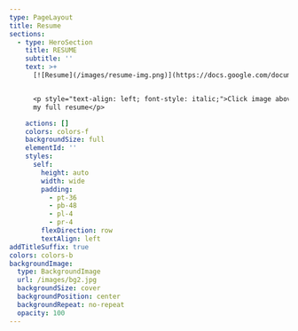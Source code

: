 ```yaml
---
type: PageLayout
title: Resume
sections:
  - type: HeroSection
    title: RESUME
    subtitle: ''
    text: >+
      [![Resume](/images/resume-img.png)](https://docs.google.com/document/d/1r5iTEUh1yH7_5LLFVVpINVvuYnWxt2r1/preview?tab=t.0)


      <p style="text-align: left; font-style: italic;">Click image above to view
      my full resume</p>

    actions: []
    colors: colors-f
    backgroundSize: full
    elementId: ''
    styles:
      self:
        height: auto
        width: wide
        padding:
          - pt-36
          - pb-48
          - pl-4
          - pr-4
        flexDirection: row
        textAlign: left
addTitleSuffix: true
colors: colors-b
backgroundImage:
  type: BackgroundImage
  url: /images/bg2.jpg
  backgroundSize: cover
  backgroundPosition: center
  backgroundRepeat: no-repeat
  opacity: 100
---
```

